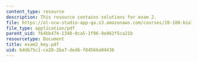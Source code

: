 ```yaml
---
content_type: resource
description: This resource contains solutions for exam 2.
file: https://ol-ocw-studio-app-qa.s3.amazonaws.com/courses/20-180-biological-engineering-programming-spring-2006/6ddb75c1ce282ba7ded6f84566a04436_exam2_key.pdf
file_type: application/pdf
parent_uid: f64bb474-1348-0ca5-1f96-9e962f5ca21b
resourcetype: Document
title: exam2_key.pdf
uid: 6ddb75c1-ce28-2ba7-ded6-f84566a04436
---
```

